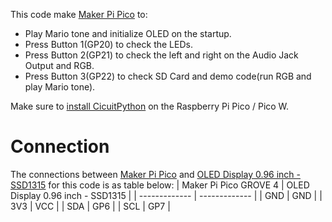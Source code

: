 This code make [Maker Pi Pico](https://cytron.io/p-maker-pi-pico-simplifying-raspberry-pi-pico-for-beginners-and-kits) to:   

* Play Mario tone and initialize OLED on the startup.  
* Press Button 1(GP20) to check the LEDs.
* Press Button 2(GP21) to check the left and right on the Audio Jack Output and RGB.
* Press Button 3(GP22) to check SD Card and demo code(run RGB and play Mario tone).

Make sure to [install CicuitPython](https://learn.adafruit.com/getting-started-with-raspberry-pi-pico-circuitpython/circuitpython) on the Raspberry Pi Pico / Pico W.

# Connection  

The connections between [Maker Pi Pico](https://cytron.io/p-maker-pi-pico-simplifying-raspberry-pi-pico-for-beginners-and-kits) and [OLED Display 0.96 inch - SSD1315](https://cytron.io/p-grove-oled-display-0p96-inch-ssd1315?r=1) for this code is as table below:
| Maker Pi Pico GROVE 4  | OLED Display 0.96 inch - SSD1315 |
| ------------- | ------------- |
| GND  | GND  |
| 3V3  | VCC  |
| SDA  | GP6  |
| SCL  | GP7  |




